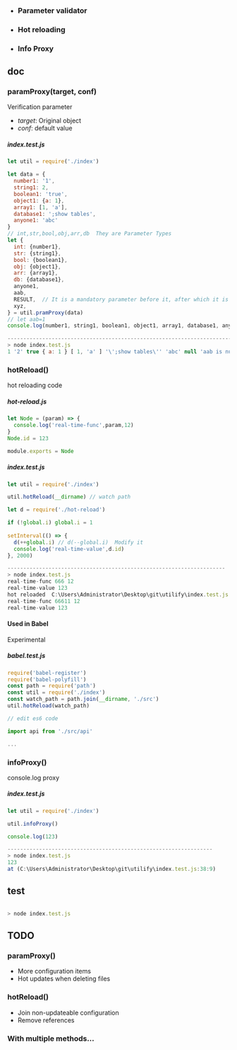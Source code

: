 

 * ### Parameter validator
 * ### Hot reloading
 * ### Info Proxy


## doc


### paramProxy(target, conf)

Verification parameter
* *target*: Original object
* *conf*: default value
##### *index.test.js*
```javascript
let util = require('./index')

let data = {
  number1: '1',
  string1: 2,
  boolean1: 'true',
  object1: {a: 1},
  array1: [1, 'a'],
  database1: ';show tables',
  anyone1: 'abc'
}
// int,str,bool,obj,arr,db  They are Parameter Types
let {
  int: {number1},
  str: {string1},
  bool: {boolean1},
  obj: {object1},
  arr: {array1},
  db: {database1},
  anyone1,
  aab,
  RESULT,  // It is a mandatory parameter before it, after which it is an optional parameter
  xyz,
} = util.pramProxy(data)
// let aab=1
console.log(number1, string1, boolean1, object1, array1, database1, anyone1, aab, RESULT, xyz)

----------------------------------------------------------------------------------------------
> node index.test.js
1 '2' true { a: 1 } [ 1, 'a' ] '\';show tables\'' 'abc' null 'aab is null or TYPE err' null 
```

### hotReload()
hot reloading code

##### *hot-reload.js*
```javascript
let Node = (param) => {
  console.log('real-time-func',param,12)
}
Node.id = 123

module.exports = Node
```
##### *index.test.js*
```javascript
let util = require('./index')

util.hotReload(__dirname) // watch path

let d = require('./hot-reload')

if (!global.i) global.i = 1
 
setInterval(() => {
  d(++global.i) // d(--global.i)  Modify it  
  console.log('real-time-value',d.id)
}, 2000)

---------------------------------------------------------------------
> node index.test.js
real-time-func 666 12
real-time-value 123
hot reloaded  C:\Users\Administrator\Desktop\git\utilify\index.test.js
real-time-func 66611 12
real-time-value 123

```
#### Used in Babel

Experimental

##### *babel.test.js*

```javascript
require('babel-register')
require('babel-polyfill')
const path = require('path')
const util = require('./index')
const watch_path = path.join(__dirname, './src')
util.hotReload(watch_path)

// edit es6 code

import api from './src/api'

...

```


### infoProxy()
console.log proxy


##### *index.test.js*
```javascript
let util = require('./index')

util.infoProxy()

console.log(123)

-----------------------------------------------------------------
> node index.test.js
123
at (C:\Users\Administrator\Desktop\git\utilify\index.test.js:38:9)
```


## test

 ```javascript

 > node index.test.js

 ```
 ## TODO

### paramProxy()

* More configuration items
* Hot updates when deleting files


### hotReload()

* Join non-updateable configuration
* Remove references

### With multiple methods...